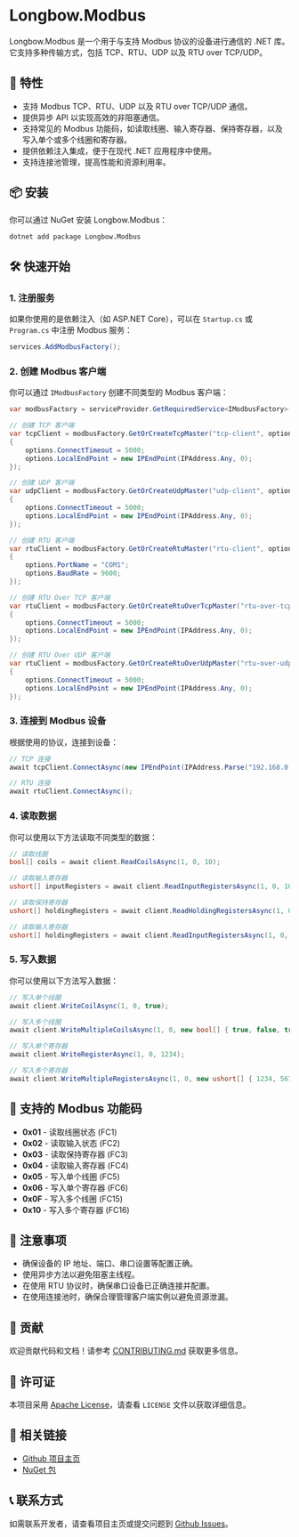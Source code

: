 # Longbow.Modbus

Longbow.Modbus 是一个用于与支持 Modbus 协议的设备进行通信的 .NET 库。它支持多种传输方式，包括 TCP、RTU、UDP 以及 RTU over TCP/UDP。

## 🚀 特性

- 支持 Modbus TCP、RTU、UDP 以及 RTU over TCP/UDP 通信。
- 提供异步 API 以实现高效的非阻塞通信。
- 支持常见的 Modbus 功能码，如读取线圈、输入寄存器、保持寄存器，以及写入单个或多个线圈和寄存器。
- 提供依赖注入集成，便于在现代 .NET 应用程序中使用。
- 支持连接池管理，提高性能和资源利用率。

## 📦 安装

你可以通过 NuGet 安装 Longbow.Modbus：

```bash
dotnet add package Longbow.Modbus
```

## 🛠️ 快速开始

### 1. 注册服务

如果你使用的是依赖注入（如 ASP.NET Core），可以在 `Startup.cs` 或 `Program.cs` 中注册 Modbus 服务：

```csharp
services.AddModbusFactory();
```

### 2. 创建 Modbus 客户端

你可以通过 `IModbusFactory` 创建不同类型的 Modbus 客户端：

```csharp
var modbusFactory = serviceProvider.GetRequiredService<IModbusFactory>();

// 创建 TCP 客户端
var tcpClient = modbusFactory.GetOrCreateTcpMaster("tcp-client", options =>
{
    options.ConnectTimeout = 5000;
    options.LocalEndPoint = new IPEndPoint(IPAddress.Any, 0);
});

// 创建 UDP 客户端
var udpClient = modbusFactory.GetOrCreateUdpMaster("udp-client", options =>
{
    options.ConnectTimeout = 5000;
    options.LocalEndPoint = new IPEndPoint(IPAddress.Any, 0);
});

// 创建 RTU 客户端
var rtuClient = modbusFactory.GetOrCreateRtuMaster("rtu-client", options =>
{
    options.PortName = "COM1";
    options.BaudRate = 9600;
});

// 创建 RTU Over TCP 客户端
var rtuClient = modbusFactory.GetOrCreateRtuOverTcpMaster("rtu-over-tcp-client", options =>
{
    options.ConnectTimeout = 5000;
    options.LocalEndPoint = new IPEndPoint(IPAddress.Any, 0);
});

// 创建 RTU Over UDP 客户端
var rtuClient = modbusFactory.GetOrCreateRtuOverUdpMaster("rtu-over-udp-client", options =>
{
    options.ConnectTimeout = 5000;
    options.LocalEndPoint = new IPEndPoint(IPAddress.Any, 0);
});
```

### 3. 连接到 Modbus 设备

根据使用的协议，连接到设备：

```csharp
// TCP 连接
await tcpClient.ConnectAsync(new IPEndPoint(IPAddress.Parse("192.168.0.1"), 502));

// RTU 连接
await rtuClient.ConnectAsync();
```

### 4. 读取数据

你可以使用以下方法读取不同类型的数据：

```csharp
// 读取线圈
bool[] coils = await client.ReadCoilsAsync(1, 0, 10);

// 读取输入寄存器
ushort[] inputRegisters = await client.ReadInputRegistersAsync(1, 0, 10);

// 读取保持寄存器
ushort[] holdingRegisters = await client.ReadHoldingRegistersAsync(1, 0, 10);

// 读取输入寄存器
ushort[] holdingRegisters = await client.ReadInputRegistersAsync(1, 0, 10);
```

### 5. 写入数据

你可以使用以下方法写入数据：

```csharp
// 写入单个线圈
await client.WriteCoilAsync(1, 0, true);

// 写入多个线圈
await client.WriteMultipleCoilsAsync(1, 0, new bool[] { true, false, true });

// 写入单个寄存器
await client.WriteRegisterAsync(1, 0, 1234);

// 写入多个寄存器
await client.WriteMultipleRegistersAsync(1, 0, new ushort[] { 1234, 5678 });
```

## 🔧 支持的 Modbus 功能码

- **0x01** - 读取线圈状态 (FC1)
- **0x02** - 读取输入状态 (FC2)
- **0x03** - 读取保持寄存器 (FC3)
- **0x04** - 读取输入寄存器 (FC4)
- **0x05** - 写入单个线圈 (FC5)
- **0x06** - 写入单个寄存器 (FC6)
- **0x0F** - 写入多个线圈 (FC15)
- **0x10** - 写入多个寄存器 (FC16)

## 🚧 注意事项

- 确保设备的 IP 地址、端口、串口设置等配置正确。
- 使用异步方法以避免阻塞主线程。
- 在使用 RTU 协议时，确保串口设备已正确连接并配置。
- 在使用连接池时，确保合理管理客户端实例以避免资源泄漏。

## 🤝 贡献

欢迎贡献代码和文档！请参考 [CONTRIBUTING.md](CONTRIBUTING.md) 获取更多信息。

## 📄 许可证

本项目采用 [Apache License](LICENSE)，请查看 `LICENSE` 文件以获取详细信息。

## 🔗 相关链接

- [Github 项目主页](https://github.com/LongbowEnterprise/Longbow.Modbus?wt.mc_id=DT-MVP-5004174)
- [NuGet 包](https://www.nuget.org/packages/Longbow.Modbus?wt.mc_id=DT-MVP-5004174)

## 📞 联系方式

如需联系开发者，请查看项目主页或提交问题到 [Github Issues](https://github.com/LongbowEnterprise/Longbow.Modbus/issues?wt.mc_id=DT-MVP-5004174)。
